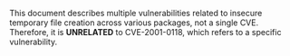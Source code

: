 This document describes multiple vulnerabilities related to insecure temporary file creation across various packages, not a single CVE. Therefore, it is **UNRELATED** to CVE-2001-0118, which refers to a specific vulnerability.